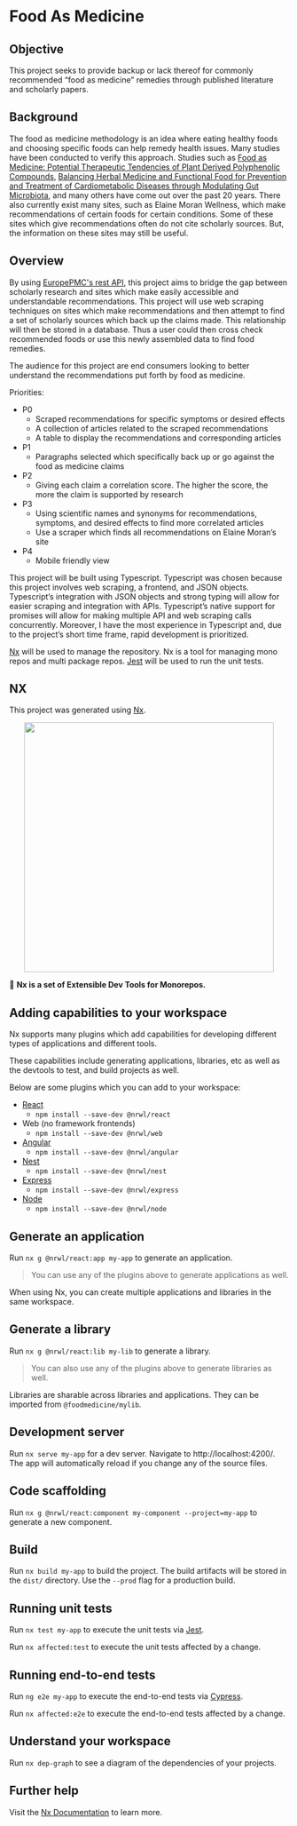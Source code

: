 # Food As Medicine

## Objective

This project seeks to provide backup or lack thereof for commonly recommended “food as medicine” remedies through published literature and scholarly papers.

## Background

The food as medicine methodology is an idea where eating healthy foods and choosing specific foods can help remedy health issues. Many studies have been conducted to verify this approach. Studies such as [Food as Medicine: Potential Therapeutic Tendencies of Plant Derived Polyphenolic Compounds](https://pdfs.semanticscholar.org/fae8/cbb215a33657de9a8e50b4a590dd2577825b.pdf), [Balancing Herbal Medicine and Functional Food for Prevention and Treatment of Cardiometabolic Diseases through Modulating Gut Microbiota](https://www.frontiersin.org/articles/10.3389/fmicb.2017.02146/full), and many others have come out over the past 20 years. There also currently exist many sites, such as Elaine Moran Wellness, which make recommendations of certain foods for certain conditions. Some of these sites which give recommendations often do not cite scholarly sources. But, the information on these sites may still be useful.

## Overview

By using [EuropePMC's rest API](https://europepmc.org/RestfulWebService), this project aims to bridge the gap between scholarly research and sites which make easily accessible and understandable recommendations.
This project will use web scraping techniques on sites which make recommendations and then attempt to find a set of scholarly sources which back up the claims made. This relationship will then be stored in a database. Thus a user could then cross check recommended foods or use this newly assembled data to find food remedies.

The audience for this project are end consumers looking to better understand the recommendations put forth by food as medicine.

Priorities:
- P0
  - Scraped recommendations for specific symptoms or desired effects
  - A collection of articles related to the scraped recommendations
  - A table to display the recommendations and corresponding articles
- P1
  - Paragraphs selected which specifically back up or go against the food as medicine claims
- P2
  - Giving each claim a correlation score. The higher the score, the more the claim is supported by research
- P3
  - Using scientific names and synonyms for recommendations, symptoms, and desired effects to find more correlated articles
  - Use a scraper which finds all recommendations on Elaine Moran’s site
- P4
  - Mobile friendly view

This project will be built using Typescript. Typescript was chosen because this project involves web scraping, a frontend, and JSON objects. Typescript’s integration with JSON objects and strong typing will allow for easier scraping and integration with APIs. Typescript’s native support for promises will allow for making multiple API and web scraping calls concurrently.
Moreover, I have the most experience in Typescript and, due to the project’s short time frame, rapid development is prioritized.

[Nx](https://nx.dev/) will be used to manage the repository. Nx is a tool for managing mono repos and multi package repos. [Jest](https://jestjs.io/) will be used to run the unit tests.

## NX

This project was generated using [Nx](https://nx.dev).

<p align="center"><img src="https://raw.githubusercontent.com/nrwl/nx/master/nx-logo.png" width="450"></p>

🔎 **Nx is a set of Extensible Dev Tools for Monorepos.**

## Adding capabilities to your workspace

Nx supports many plugins which add capabilities for developing different types of applications and different tools.

These capabilities include generating applications, libraries, etc as well as the devtools to test, and build projects as well.

Below are some plugins which you can add to your workspace:

- [React](https://reactjs.org)
  - `npm install --save-dev @nrwl/react`
- Web (no framework frontends)
  - `npm install --save-dev @nrwl/web`
- [Angular](https://angular.io)
  - `npm install --save-dev @nrwl/angular`
- [Nest](https://nestjs.com)
  - `npm install --save-dev @nrwl/nest`
- [Express](https://expressjs.com)
  - `npm install --save-dev @nrwl/express`
- [Node](https://nodejs.org)
  - `npm install --save-dev @nrwl/node`

## Generate an application

Run `nx g @nrwl/react:app my-app` to generate an application.

> You can use any of the plugins above to generate applications as well.

When using Nx, you can create multiple applications and libraries in the same workspace.

## Generate a library

Run `nx g @nrwl/react:lib my-lib` to generate a library.

> You can also use any of the plugins above to generate libraries as well.

Libraries are sharable across libraries and applications. They can be imported from `@foodmedicine/mylib`.

## Development server

Run `nx serve my-app` for a dev server. Navigate to http://localhost:4200/. The app will automatically reload if you change any of the source files.

## Code scaffolding

Run `nx g @nrwl/react:component my-component --project=my-app` to generate a new component.

## Build

Run `nx build my-app` to build the project. The build artifacts will be stored in the `dist/` directory. Use the `--prod` flag for a production build.

## Running unit tests

Run `nx test my-app` to execute the unit tests via [Jest](https://jestjs.io).

Run `nx affected:test` to execute the unit tests affected by a change.

## Running end-to-end tests

Run `ng e2e my-app` to execute the end-to-end tests via [Cypress](https://www.cypress.io).

Run `nx affected:e2e` to execute the end-to-end tests affected by a change.

## Understand your workspace

Run `nx dep-graph` to see a diagram of the dependencies of your projects.

## Further help

Visit the [Nx Documentation](https://nx.dev) to learn more.

